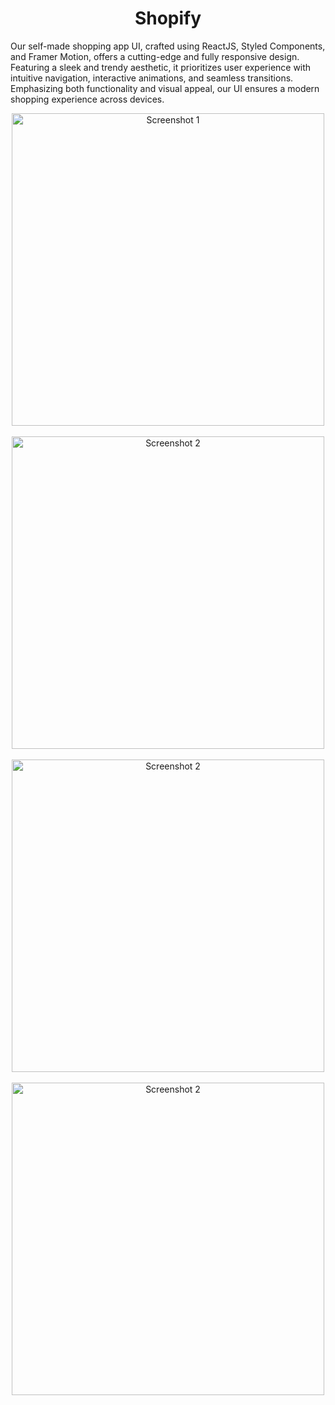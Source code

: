 <h1 align="center">Shopify</h1>

Our self-made shopping app UI, crafted using ReactJS, Styled Components, and Framer Motion, offers a cutting-edge and fully responsive design. Featuring a sleek and trendy aesthetic, it prioritizes user experience with intuitive navigation, interactive animations, and seamless transitions. Emphasizing both functionality and visual appeal, our UI ensures a modern shopping experience across devices.

<p align="center">
    <img src="https://github.com/AnujTiwari-Student/Shopping-App/assets/58434371/93165bbc-77e3-4f95-a000-a41e12cb3a89" alt="Screenshot 1" style="height: 500px; width: auto;">
    &nbsp;&nbsp;&nbsp;&nbsp;
    <img src="https://github.com/AnujTiwari-Student/Shopping-App/assets/58434371/ada436fd-0b76-4585-bf17-bdc51860c64b" alt="Screenshot 2" style="height: 500px; width: auto;">
    &nbsp;&nbsp;&nbsp;&nbsp;
    <img src="https://github.com/AnujTiwari-Student/Shopping-App/assets/58434371/e5e461f1-eb3c-4ca7-8d0e-dc4d6b3aef0a" alt="Screenshot 2" style="height: 500px; width: auto;">
    &nbsp;&nbsp;&nbsp;&nbsp;
    <img src="https://github.com/AnujTiwari-Student/Shopping-App/assets/58434371/f86ddfed-3adb-4c26-a4f6-9d4e9f8e9b48" alt="Screenshot 2" style="height: 500px; width: auto;">
</p>

